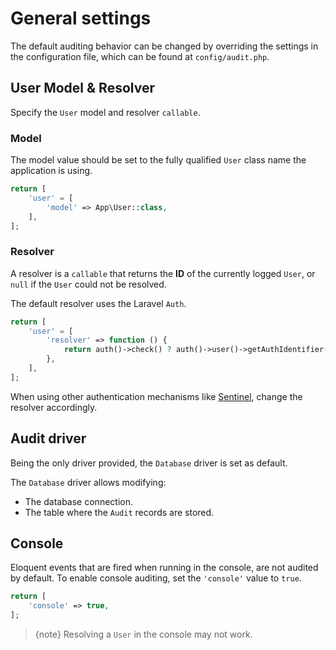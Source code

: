 # General settings

The default auditing behavior can be changed by overriding the settings in the configuration file, which can be found at `config/audit.php`.

## User Model & Resolver

Specify the `User` model and resolver `callable`.

### Model
The model value should be set to the fully qualified `User` class name the application is using.

```php
return [
    'user' = [
        'model' => App\User::class,
    ],
];
```

### Resolver
A resolver is a `callable` that returns the **ID** of the currently logged `User`, or `null` if the `User` could not be resolved.

The default resolver uses the Laravel `Auth`.

```php
return [
    'user' = [
        'resolver' => function () {
            return auth()->check() ? auth()->user()->getAuthIdentifier() : null;
        },
    ],
];
```

When using other authentication mechanisms like [Sentinel](https://github.com/cartalyst/sentinel), change the resolver accordingly.

## Audit driver

Being the only driver provided, the `Database` driver is set as default.

The `Database` driver allows modifying:
- The database connection.
- The table where the `Audit` records are stored.

## Console

Eloquent events that are fired when running in the console, are not audited by default.
To enable console auditing, set the `'console'` value to `true`.

```php
return [
    'console' => true,
];
```

> {note} Resolving a `User` in the console may not work.
